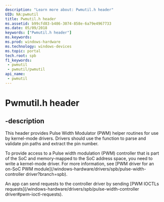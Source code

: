 ```yaml
---
description: "Learn more about: Pwmutil.h header"
UID: NA:pwmutil
title: Pwmutil.h header
ms.assetid: b99cfd83-b486-3074-858e-6a79e4967733
ms.date: 05/09/2018
keywords: ["Pwmutil.h header"]
ms.keywords: 
ms.prod: windows-hardware
ms.technology: windows-devices
ms.topic: portal
tech.root: spb
f1_keywords:
 - pwmutil
 - pwmutil/pwmutil
api_name:
 - pwmutil
---
```


# Pwmutil.h header


## -description

This header provides Pulse Width Modulator (PWM) helper routines for use by kernel-mode drivers. Drivers should use the function to parse and validate pin paths and extract the pin number.

To provide access to a Pulse width modulation (PWM) controller that is part of the SoC and memory-mapped to the SoC address space, you need to write a kernel-mode driver. For more information, see [PWM driver for an on-SoC PWM module](/windows-hardware/drivers/spb/pulse-width-controller driver?branch=spb).

An app can send requests to the controller driver by sending [PWM IOCTLs requests](/windows-hardware/drivers/spb/pulse-width-controller driver#pwm-ioctl-requests).

